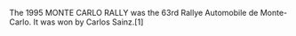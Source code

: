 The 1995 MONTE CARLO RALLY was the 63rd Rallye Automobile de Monte-Carlo. It was won by Carlos Sainz.[1]
